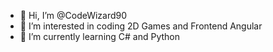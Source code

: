 - 👋 Hi, I’m @CodeWizard90
- 👀 I’m interested in coding 2D Games and Frontend Angular
- 🌱 I’m currently learning C# and Python


<!---
CodeWizard90/CodeWizard90 is a ✨ special ✨ repository because its `README.md` (this file) appears on your GitHub profile.
You can click the Preview link to take a look at your changes.
--->
